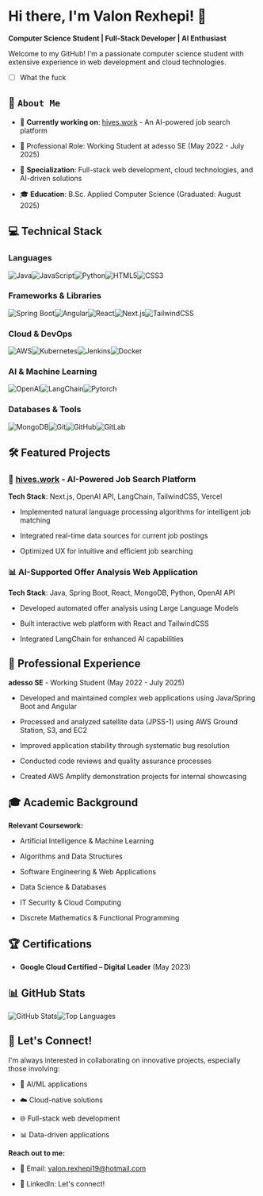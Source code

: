 Hi there, I'm Valon Rexhepi! 👋
===============================

**Computer Science Student | Full-Stack Developer | AI Enthusiast**

Welcome to my GitHub! I'm a passionate computer science student with extensive experience in web development and cloud technologies.

- [ ] What the fuck

🚀 `About Me`
-------------

*   🎯 **Currently working on**: [hives.work](https://www.hives.work) - An AI-powered job search platform
    
*   💼 Professional Role: Working Student at adesso SE (May 2022 - July 2025)
    
*   🌟 **Specialization**: Full-stack web development, cloud technologies, and AI-driven solutions
    
*   🎓 **Education**: B.Sc. Applied Computer Science (Graduated: August 2025)
    

💻 Technical Stack
------------------

### Languages

![Java](https://img.shields.io/badge/Java-ED8B00?style=for-the-badge&logo=openjdk&logoColor=white)![JavaScript](https://img.shields.io/badge/JavaScript-F7DF1E?style=for-the-badge&logo=JavaScript&logoColor=black)![Python](https://img.shields.io/badge/Python-3776AB?style=for-the-badge&logo=python&logoColor=white)![HTML5](https://img.shields.io/badge/HTML5-E34F26?style=for-the-badge&logo=html5&logoColor=white)![CSS3](https://img.shields.io/badge/CSS3-1572B6?style=for-the-badge&logo=css3&logoColor=white)

### Frameworks & Libraries

![Spring Boot](https://img.shields.io/badge/Spring_Boot-6DB33F?style=for-the-badge&logo=spring-boot&logoColor=white)![Angular](https://img.shields.io/badge/Angular-DD0031?style=for-the-badge&logo=angular&logoColor=white)![React](https://img.shields.io/badge/React-20232A?style=for-the-badge&logo=react&logoColor=61DAFB)![Next.js](https://img.shields.io/badge/Next.js-000000?style=for-the-badge&logo=next.js&logoColor=white)![TailwindCSS](https://img.shields.io/badge/Tailwind_CSS-38B2AC?style=for-the-badge&logo=tailwind-css&logoColor=white)

### Cloud & DevOps

![AWS](https://img.shields.io/badge/Amazon_AWS-232F3E?style=for-the-badge&logo=amazon-aws&logoColor=white)![Kubernetes](https://img.shields.io/badge/Kubernetes-326ce5?style=for-the-badge&logo=kubernetes&logoColor=white)![Jenkins](https://img.shields.io/badge/Jenkins-D24939?style=for-the-badge&logo=jenkins&logoColor=white)![Docker](https://img.shields.io/badge/Docker-2496ED?style=for-the-badge&logo=docker&logoColor=white)

### AI & Machine Learning

![OpenAI](https://img.shields.io/badge/OpenAI-412991?style=for-the-badge&logo=openai&logoColor=white)![LangChain](https://img.shields.io/badge/LangChain-121212?style=for-the-badge&logo=chainlink&logoColor=white)![Pytorch](https://img.shields.io/badge/PyTorch-EE4C2C?style=for-the-badge&logo=pytorch&logoColor=white)

### Databases & Tools

![MongoDB](https://img.shields.io/badge/MongoDB-4EA94B?style=for-the-badge&logo=mongodb&logoColor=white)![Git](https://img.shields.io/badge/Git-F05032?style=for-the-badge&logo=git&logoColor=white)![GitHub](https://img.shields.io/badge/GitHub-100000?style=for-the-badge&logo=github&logoColor=white)![GitLab](https://img.shields.io/badge/GitLab-330F63?style=for-the-badge&logo=gitlab&logoColor=white)

🛠️ Featured Projects
---------------------

### 🤖 [hives.work](https://www.hives.work) - AI-Powered Job Search Platform

**Tech Stack**: Next.js, OpenAI API, LangChain, TailwindCSS, Vercel

*   Implemented natural language processing algorithms for intelligent job matching
    
*   Integrated real-time data sources for current job postings
    
*   Optimized UX for intuitive and efficient job searching
    

### 📊 AI-Supported Offer Analysis Web Application

**Tech Stack**: Java, Spring Boot, React, MongoDB, Python, OpenAI API

*   Developed automated offer analysis using Large Language Models
    
*   Built interactive web platform with React and TailwindCSS
    
*   Integrated LangChain for enhanced AI capabilities
    

🏢 Professional Experience
--------------------------

**adesso SE** - Working Student (May 2022 - July 2025)

*   Developed and maintained complex web applications using Java/Spring Boot and Angular
    
*   Processed and analyzed satellite data (JPSS-1) using AWS Ground Station, S3, and EC2
    
*   Improved application stability through systematic bug resolution
    
*   Conducted code reviews and quality assurance processes
    
*   Created AWS Amplify demonstration projects for internal showcasing
    

🎓 Academic Background
----------------------

**Relevant Coursework:**

*   Artificial Intelligence & Machine Learning
    
*   Algorithms and Data Structures
    
*   Software Engineering & Web Applications
    
*   Data Science & Databases
    
*   IT Security & Cloud Computing
    
*   Discrete Mathematics & Functional Programming
    

🏆 Certifications
-----------------

*   **Google Cloud Certified – Digital Leader** (May 2023)
    

📊 GitHub Stats
---------------

![GitHub Stats](https://github-readme-stats.vercel.app/api?username=valonrexhepi23&show_icons=true&theme=radical)![Top Languages](https://github-readme-stats.vercel.app/api/top-langs/?username=valonrexhepi23&layout=compact&theme=radical)

🤝 Let's Connect!
-----------------

I'm always interested in collaborating on innovative projects, especially those involving:

*   🤖 AI/ML applications
    
*   ☁️ Cloud-native solutions
    
*   🌐 Full-stack web development
    
*   📊 Data-driven applications
    

**Reach out to me:**

*   📧 Email: [valon.rexhepi19@hotmail.com](mailto:valon.rexhepi19@hotmail.com)
    
*   💼 LinkedIn: Let's connect!